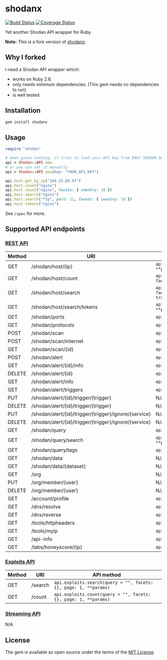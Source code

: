 # shodanx

[![Build Status](https://travis-ci.org/ninoseki/shodanx.svg?branch=master)](https://travis-ci.org/ninoseki/shodanx)
[![Coverage Status](https://coveralls.io/repos/github/ninoseki/shodanx/badge.svg?branch=master)](https://coveralls.io/github/ninoseki/shodanx?branch=master)

Yet another Shodan API wrapper for Ruby.

**Note:** This is a fork version of [shodanz](https://github.com/picatz/shodanz).

## Why I forked

I need a Shodan API wrapper which:

- works on Ruby 2.6.
- only needs minimum dependencies. (This gem needs no dependencies to run)
- is well tested.

## Installation

```bash
gem install shodanx
```

## Usage

```ruby
require "shodan"

# when given nothing, it tries to load your API key from ENV["SHODAN_API_KEY"]
api = Shodan::API.new
# or you can set it manually
api = Shodan::API.new(key: "YOUR_API_KEY")

api.host.get_by_ip("104.25.89.97")
api.host.count("nginx")
api.host.count("nginx", facets: { country: 10 })
api.host.search("nginx")
api.host.search("ftp", port: 21, facets: { country: 10 })
api.host.tokens("nginx")
```

See `/spec` for more.

## Supported API endpoints

### [REST API](https://developer.shodan.io/api)

| Method | URI                                                   | API method                                                                 |
|--------|-------------------------------------------------------|----------------------------------------------------------------------------|
| GET    | /shodan/host/{ip}                                     | `api.host.get_by_ip(ip, **params)`                                         |
| GET    | /shodan/host/count                                    | `api.host.count(query = "", facets: {}, **params)`                         |
| GET    | /shodan/host/search                                   | `api.host.search(query = "", facets: {}, page: 1, minify: true, **params)` |
| GET    | /shodan/host/search/tokens                            | `api.host.tokens(query = "", **params)`                                    |
| GET    | /shodan/ports                                         | `api.ports`                                                                |
| GET    | /shodan/protocols                                     | `api.protocols`                                                            |
| POST   | /shodan/scan                                          | `api.scan.crawl(*ips)`                                                     |
| POST   | /shodan/scan/internet                                 | `api.scan.crawl_for(**params)`                                             |
| GET    | /shodan/scan/{id}                                     | `api.scan.get_by_id(id)`                                                   |
| POST   | /shodan/alert                                         | `api.alert.create(name:, ip:)`                                             |
| GET    | /shodan/alert/{id}/info                               | `api.alert.get_by_id(id)`                                                  |
| DELETE | /shodan/alert/{id}                                    | `api.alert.delete_by_id(id)`                                               |
| GET    | /shodan/alert/info                                    | `api.alert.info`                                                           |
| GET    | /shodan/alert/triggers                                | `api.alert.triggers`                                                       |
| PUT    | /shodan/alert/{id}/trigger/{trigger}                  | N/A                                                                        |
| DELETE | /shodan/alert/{id}/trigger/{trigger}                  | N/A                                                                        |
| PUT    | /shodan/alert/{id}/trigger/{trigger}/ignore/{service} | N/A                                                                        |
| DELETE | /shodan/alert/{id}/trigger/{trigger}/ignore/{service} | N/A                                                                        |
| GET    | /shodan/query                                         | `api.query.list(**params)`                                                 |
| GET    | /shodan/query/search                                  | `api.query.search(query, **params)`                                        |
| GET    | /shodan/query/tags                                    | `api.query.tags(size = 10)`                                                |
| GET    | /shodan/data                                          | N/A                                                                        |
| GET    | /shodan/data/{dataset}                                | N/A                                                                        |
| GET    | /org                                                  | N/A                                                                        |
| PUT    | /org/member/{user}                                    | N/A                                                                        |
| DELETE | /org/member/{user}                                    | N/A                                                                        |
| GET    | /account/profile                                      | `api.account.profile`                                                      |
| GET    | /dns/resolve                                          | `api.dns.resolve(**hostnames)`                                             |
| GET    | /dns/reverse                                          | `api.dns.reverse(**ips)`                                                   |
| GET    | /tools/httpheaders                                    | `api.tools.http_headers`                                                   |
| GET    | /tools/myip                                           | `api.tools.my_ip`                                                          |
| GET    | /api-info                                             | `api.info`                                                                 |
| GET    | /labs/honeyscore/{ip}                                 | `api.labs.honeyscore(ip)`                                                  |

### [Exploits API](https://developer.shodan.io/api/exploits/rest)

| Method | URI     | API method                                                       |
|--------|---------|------------------------------------------------------------------|
| GET    | /search | `api.exploits.search(query = "", facets: {}, page: 1, **params)` |
| GET    | /count  | `api.exploits.count(query = "", facets: {}, page: 1, **params)`  |

### [Streaming API](https://developer.shodan.io/api/stream)

N/A

## License

The gem is available as open source under the terms of the [MIT License](https://opensource.org/licenses/MIT).
